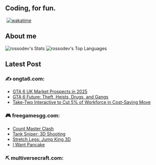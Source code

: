 ## Coding, for fun. 

<img src="https://komarev.com/ghpvc/?username=rossodev&style=flat-square&color=blue" alt=""/> [![wakatime](https://wakatime.com/badge/user/018ef8a5-e8a1-425e-bd98-5d0a95fc13fa.svg)](https://wakatime.com/@018ef8a5-e8a1-425e-bd98-5d0a95fc13fa)

## About me

![rossodev's Stats](https://github-readme-stats.vercel.app/api?username=rossodev&theme=tokyonight&show_icons=true&hide_border=true&count_private=true)
![rossodev's Top Languages](https://github-readme-stats.vercel.app/api/top-langs/?username=rossodev&theme=tokyonight&show_icons=true&hide_border=true&layout=compact)

## Latest Post

### :writing_hand: ongta6.com:

<!-- BLOG-POST-LIST:START -->
- [GTA 6 UK Market Prospects in 2025](https://ongta6.com/news/gta-6-uk-market-prospects-in-2025/)
- [GTA 6 Future: Theft, Heists, Drugs, and Gangs](https://ongta6.com/news/gta-6-future-theft-heists-drugs-and-gangs/)
- [Take-Two Interactive to Cut 5% of Workforce in Cost-Saving Move](https://ongta6.com/news/take-two-interactive-to-cut-5-of-workforce-in-cost-saving-move/)
<!-- BLOG-POST-LIST:END -->

### :video_game: freegamesgg.com:

<!-- BLOG-POST-LIST2:START -->
- [Count Master Clash](https://freegamesgg.com/arcade/count-master-clash/)
- [Tank Sniper: 3D Shooting](https://freegamesgg.com/shooting/tank-sniper-3d-shooting/)
- [Stretch Legs: Jump King 3D](https://freegamesgg.com/arcade/stretch-legs-jump-king-3d/)
- [I Want Pancake](https://freegamesgg.com/arcade/i-want-pancake/)
<!-- BLOG-POST-LIST2:END -->

### ⛏️ multiversecraft.com:

<!-- BLOG-POST-LIST3:START -->
<!-- BLOG-POST-LIST3:END -->

<!--
**RossoDev/RossoDev** is a ✨ _special_ ✨ repository because its `README.md` (this file) appears on your GitHub profile.

Here are some ideas to get you started:

- 🔭 I’m currently working on ...
- 🌱 I’m currently learning ...
- 👯 I’m looking to collaborate on ...
- 🤔 I’m looking for help with ...
- 💬 Ask me about ...
- 📫 How to reach me: ...
- 😄 Pronouns: ...
- ⚡ Fun fact: ...
-->
